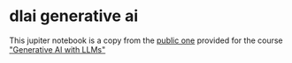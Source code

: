 # dlai generative ai 
This jupiter notebook is a copy from the [public one](https://dlai-generative-ai.s3.amazonaws.com/labs/w1-549876/Lab_1_summarize_dialogue.ipynb) provided for the course ["Generative AI with LLMs"](https://www.coursera.org/learn/generative-ai-with-llms)